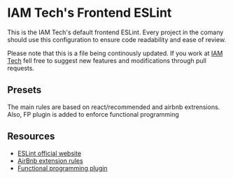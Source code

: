 # IAM Tech's Frontend ESLint
This is the IAM Tech's default frontend ESLint. Every project in the comany should use this configuration to ensure code readability and ease of review.

Please note that this is a file being continously updated. If you work at [IAM Tech](https://iamtech.tech) fell free to suggest new features and modifications through pull requests.

## Presets
The main rules are based on react/recommended and airbnb extrensions.
Also, FP plugin is added to enforce functional programming

## Resources
- [ESLint official website](https://eslint.org/)
- [AirBnb extension rules](https://github.com/airbnb/javascrip)
- [Functional programming plugin](https://github.com/jfmengels/eslint-plugin-fp)